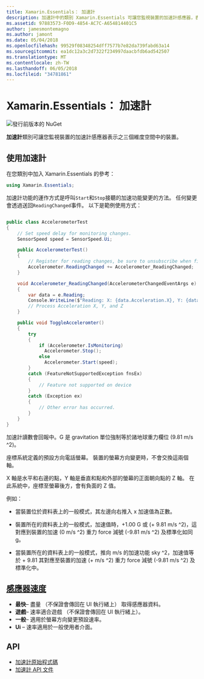 ```yaml
---
title: Xamarin.Essentials： 加速計
description: 加速計中的類別 Xamarin.Essentials 可讓您監視裝置的加速計感應器，表示之三個維度空間中的裝置。
ms.assetid: 97883573-F0D9-4854-AC7C-A654814401C5
author: jamesmontemagno
ms.author: jamont
ms.date: 05/04/2018
ms.openlocfilehash: 99529f08348254dff7577b7e82da739fabd63a14
ms.sourcegitcommit: ea1dc12a3c2d7322f234997daacbfdb6ad542507
ms.translationtype: MT
ms.contentlocale: zh-TW
ms.lasthandoff: 06/05/2018
ms.locfileid: "34781861"
---
```

# <a name="xamarinessentials-accelerometer"></a>Xamarin.Essentials： 加速計

![發行前版本的 NuGet](~/media/shared/pre-release.png)

**加速計**類別可讓您監視裝置的加速計感應器表示之三個維度空間中的裝置。

## <a name="using-accelerometer"></a>使用加速計

在您類別中加入 Xamarin.Essentials 的參考：

```csharp
using Xamarin.Essentials;
```

加速計功能的運作方式是呼叫`Start`和`Stop`接聽的加速功能變更的方法。 任何變更會透過送回`ReadingChanged`事件。 以下是範例使用方式：

```csharp

public class AccelerometerTest
{
    // Set speed delay for monitoring changes.
    SensorSpeed speed = SensorSpeed.Ui;

    public AccelerometerTest()
    {
        // Register for reading changes, be sure to unsubscribe when finished
        Accelerometer.ReadingChanged += Accelerometer_ReadingChanged;
    }

    void Accelerometer_ReadingChanged(AccelerometerChangedEventArgs e)
    {
        var data = e.Reading;
        Console.WriteLine($"Reading: X: {data.Acceleration.X}, Y: {data.Acceleration.Y}, Z: {data.Acceleration.Z}");
        // Process Acceleration X, Y, and Z
    }

    public void ToggleAcceleromter()
    {
        try
        {
            if (Accelerometer.IsMonitoring)
              Accelerometer.Stop();
            else
              Accelerometer.Start(speed);
        }
        catch (FeatureNotSupportedException fnsEx)
        {
            // Feature not supported on device
        }
        catch (Exception ex)
        {
            // Other error has occurred.
        }
    }
}
```

加速計讀數會回報中。G 是 gravitation 單位強制等於諸地球重力欄位 (9.81 m/s ^2)。

座標系統定義的預設方向電話螢幕。 裝置的螢幕方向變更時，不會交換這兩個軸。

X 軸是水平和右邊的點，Y 軸是垂直和點和外部的螢幕的正面朝向點的 Z 軸。 在此系統中，座標至螢幕後方，會有負面的 Z 值。

例如：

* 當裝置位於資料表上的一般模式，其左邊向右推入 x 加速值為正數。

* 裝置所在的資料表上的一般模式，加速值時，+1.00 G 或 (+ 9.81 m/s ^2)，這對應到裝置的加速 (0 m/s ^2) 重力 force 減號 (-9.81 m/s ^2) 及標準化如同 g。

* 當裝置所在的資料表上的一般模式，推向 m/s 的加速功能 sky ^2，加速值等於 + 9.81 其對應至裝置的加速 (+ m/s ^2) 重力 force 減號 (-9.81 m/s ^2) 及標準化中。 

## <a name="sensor-speedxrefxamarinessentialssensorspeed"></a>[感應器速度](xref:Xamarin.Essentials.SensorSpeed)

- **最快**– 盡量 （不保證會傳回在 UI 執行緒上） 取得感應器資料。
- **遊戲**– 速率適合遊戲 （不保證會傳回在 UI 執行緒上）。
- **一般**– 適用於螢幕方向變更預設速率。
- **Ui** – 速率適用於一般使用者介面。

## <a name="api"></a>API

- [加速計原始程式碼](https://github.com/xamarin/Essentials/tree/master/Xamarin.Essentials/Accelerometer)
- [加速計 API 文件](xref:Xamarin.Essentials.Accelerometer)
